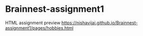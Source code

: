 # Brainnest-assignment1

HTML assignment preview
https://nishavijai.github.io/Brainnest-assignment1/pages/hobbies.html
